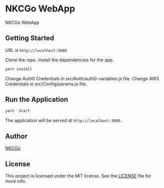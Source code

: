 # NKCGo WebApp

NKCGo WebApp

## Getting Started

URL is `http://localhost:3000`.

Clone the repo. Install the dependencies for the app.

```bash
yarn install

```

Change Auth0 Credentials in src/Auth/auth0-variables.js file. Change AWS Credentials in src/Config/params.js file.

## Run the Application

```bash
yarn  start

```

The application will be served at `http://localhost:3000`.


## Author

[NKCGo](nkcgo.com)

## License

This project is licensed under the MIT license. See the [LICENSE](LICENSE.txt) file for more info.


